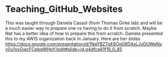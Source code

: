 # Teaching_GitHub_Websites
This was taught through Daniela Cassol (from Thomas Girke lab) and will be a much easier way to prepare one vs having to do it from scratch. Maybe Nat has a better idea of how to prepare this from scratch.
Daniela presented this to my AWIS organization back in January.
Here are her slides https://docs.google.com/presentation/d/1NaYBZTgE6Oq08D4sLJyDUWeNxy0u1syGwcFCebqWHpY/edit#slide=id.g4dfce81f19_0_45 
